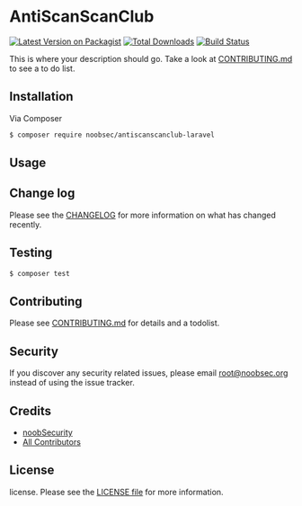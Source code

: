 # AntiScanScanClub

[![Latest Version on Packagist][ico-version]][link-packagist]
[![Total Downloads][ico-downloads]][link-downloads]
[![Build Status][ico-travis]][link-travis]

This is where your description should go. Take a look at [CONTRIBUTING.md](CONTRIBUTING.md) to see a to do list.

## Installation

Via Composer

```bash
$ composer require noobsec/antiscanscanclub-laravel
```

## Usage

## Change log

Please see the [CHANGELOG](CHANGELOG.md) for more information on what has changed recently.

## Testing

```bash
$ composer test
```

## Contributing

Please see [CONTRIBUTING.md](CONTRIBUTING.md) for details and a todolist.

## Security

If you discover any security related issues, please email root@noobsec.org instead of using the issue tracker.

## Credits

-   [noobSecurity][link-author]
-   [All Contributors][link-contributors]

## License

license. Please see the [LICENSE file](LICENSE.md) for more information.

[ico-version]: https://img.shields.io/packagist/v/noobsec/antiscanscanclub-laravel.svg?style=flat-square
[ico-downloads]: https://img.shields.io/packagist/dt/noobsec/antiscanscanclub-laravel.svg?style=flat-square
[ico-travis]: https://img.shields.io/travis/noobsec/AntiScanScanClub-laravel/master.svg?style=flat-square
[link-packagist]: https://packagist.org/packages/noobsec/antiscanscanclub-laravel
[link-downloads]: https://packagist.org/packages/noobsec/antiscanscanclub-laravel
[link-travis]: https://travis-ci.org/noobsec/AntiScanScanClub-laravel
[link-author]: https://github.com/noobsec
[link-contributors]: ../../contributors
